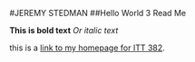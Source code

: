 #JEREMY STEDMAN
##Hello World 3 Read Me

**This is bold text**
*Or italic text*

this is a [link to my homepage for ITT 382](http://thing.cs.usm.maine.edu/~stedman).